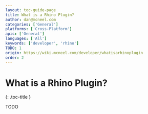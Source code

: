 ```yaml
---
layout: toc-guide-page
title: What is a Rhino Plugin?
author: dan@mcneel.com
categories: ['General']
platforms: ['Cross-Platform']
apis: ['General']
languages: ['All']
keywords: ['developer', 'rhino']
TODO: 1
origin: https://wiki.mcneel.com/developer/whatisarhinoplugin
order: 2
---
```



# What is a Rhino Plugin?
{: .toc-title }

TODO
